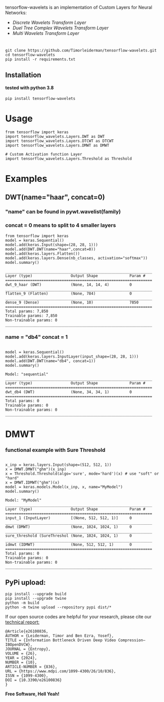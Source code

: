 tensorflow-wavelets is an implementation of Custom Layers for Neural Networks:
- *Discrete Wavelets Transform Layer*
- *Duel Tree Complex Wavelets Transform Layer*
- *Multi Wavelets Transform Layer*



# 
```
git clone https://github.com/Timorleiderman/tensorflow-wavelets.git
cd tensorflow-wavelets
pip install -r requirements.txt
```
## Installation
#### tested with python 3.8
```
pip install tensorflow-wavelets
```
# Usage
```
from tensorflow import keras
import tensorflow_wavelets.Layers.DWT as DWT
import tensorflow_wavelets.Layers.DTCWT as DTCWT
import tensorflow_wavelets.Layers.DMWT as DMWT

# Custom Activation function Layer
import tensorflow_wavelets.Layers.Threshold as Threshold
```

# Examples
## DWT(name="haar", concat=0)
### "name" can be found in pywt.wavelist(family)
### concat = 0 means to split to 4 smaller layers

```
from tensorflow import keras
model = keras.Sequential()
model.add(keras.Input(shape=(28, 28, 1)))
model.add(DWT.DWT(name="haar",concat=0))
model.add(keras.layers.Flatten())
model.add(keras.layers.Dense(nb_classes, activation="softmax"))
model.summary()
```

    _________________________________________________________________
    Layer (type)                 Output Shape              Param #
    =================================================================
    dwt_9_haar (DWT)             (None, 14, 14, 4)         0
    _________________________________________________________________
    flatten_9 (Flatten)          (None, 784)               0
    _________________________________________________________________
    dense_9 (Dense)              (None, 10)                7850
    =================================================================
    Total params: 7,850
    Trainable params: 7,850
    Non-trainable params: 0
    _________________________________________________________________

### name = "db4" concat = 1
```

model = keras.Sequential()
model.add(keras.layers.InputLayer(input_shape=(28, 28, 1)))
model.add(DWT.DWT(name="db4", concat=1))
model.summary()
```

    Model: "sequential"
    _________________________________________________________________
    Layer (type)                 Output Shape              Param #
    =================================================================
    dwt_db4 (DWT)                (None, 34, 34, 1)         0
    =================================================================
    Total params: 0
    Trainable params: 0
    Non-trainable params: 0
    _________________________________________________________________

# DMWT
### functional example with Sure Threshold
```

x_inp = keras.layers.Input(shape=(512, 512, 1))
x = DMWT.DMWT("ghm")(x_inp)
x = Threshold.Threshold(algo='sure', mode='hard')(x) # use "soft" or "hard"
x = DMWT.IDMWT("ghm")(x)
model = keras.models.Model(x_inp, x, name="MyModel")
model.summary()
```
    Model: "MyModel"
    _________________________________________________________________
    Layer (type)                 Output Shape              Param #
    =================================================================
    input_1 (InputLayer)         [(None, 512, 512, 1)]     0
    _________________________________________________________________
    dmwt (DMWT)                  (None, 1024, 1024, 1)     0
    _________________________________________________________________
    sure_threshold (SureThreshol (None, 1024, 1024, 1)     0
    _________________________________________________________________
    idmwt (IDMWT)                (None, 512, 512, 1)       0
    =================================================================
    Total params: 0
    Trainable params: 0
    Non-trainable params: 0
    _________________________________________________________________


## PyPi upload:
```
pip install --upgrade build
pip install --upgrade twine
python -m build
python -m twine upload --repository pypi dist/*

```

If our open source codes are helpful for your research, please cite our
[technical report:](https://www.mdpi.com/1099-4300/26/10/836)
```
@Article{e26100836,
AUTHOR = {Leiderman, Timor and Ben Ezra, Yosef},
TITLE = {Information Bottleneck Driven Deep Video Compression—IBOpenDVCW},
JOURNAL = {Entropy},
VOLUME = {26},
YEAR = {2024},
NUMBER = {10},
ARTICLE-NUMBER = {836},
URL = {https://www.mdpi.com/1099-4300/26/10/836},
ISSN = {1099-4300},
DOI = {10.3390/e26100836}
}
```

**Free Software, Hell Yeah!**
